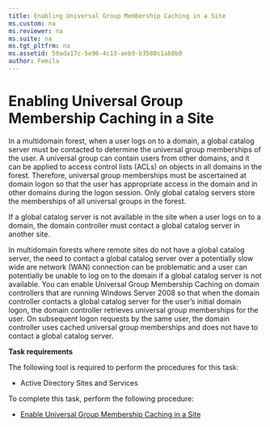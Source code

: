 ```yaml
---
title: Enabling Universal Group Membership Caching in a Site
ms.custom: na
ms.reviewer: na
ms.suite: na
ms.tgt_pltfrm: na
ms.assetid: 59ada17c-5e96-4c13-aeb9-b3588c1ab8b0
author: Femila
---
```

# Enabling Universal Group Membership Caching in a Site
  In a multidomain forest, when a user logs on to a domain, a global catalog server must be contacted to determine the universal group memberships of the user. A universal group can contain users from other domains, and it can be applied to access control lists \(ACLs\) on objects in all domains in the forest. Therefore, universal group memberships must be ascertained at domain logon so that the user has appropriate access in the domain and in other domains during the logon session. Only global catalog servers store the memberships of all universal groups in the forest.  
  
 If a global catalog server is not available in the site when a user logs on to a domain, the domain controller must contact a global catalog server in another site.  
  
 In multidomain forests where remote sites do not have a global catalog server, the need to contact a global catalog server over a potentially slow wide are network \(WAN\) connection can be problematic and a user can potentially be unable to log on to the domain if a global catalog server is not available. You can enable Universal Group Membership Caching on domain controllers that are running Windows Server 2008 so that when the domain controller contacts a global catalog server for the user’s initial domain logon, the domain controller retrieves universal group memberships for the user. On subsequent logon requests by the same user, the domain controller uses cached universal group memberships and does not have to contact a global catalog server.  
  
 **Task requirements**  
  
 The following tool is required to perform the procedures for this task:  
  
-   Active Directory Sites and Services  
  
 To complete this task, perform the following procedure:  
  
-   [Enable Universal Group Membership Caching in a Site](../Topic/Enable-Universal-Group-Membership-Caching-in-a-Site.md)  
  
  